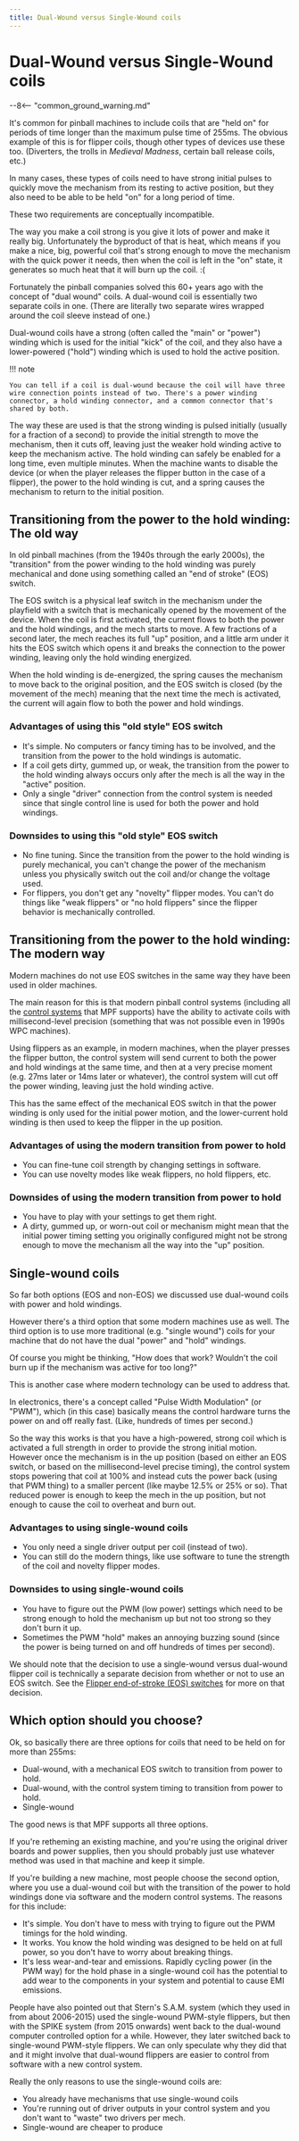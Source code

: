 ```yaml
---
title: Dual-Wound versus Single-Wound coils
---
```


# Dual-Wound versus Single-Wound coils


--8<-- "common_ground_warning.md"

It's common for pinball machines to include coils that are "held on"
for periods of time longer than the maximum pulse time of 255ms. The
obvious example of this is for flipper coils, though other types of
devices use these too. (Diverters, the trolls in *Medieval Madness*,
certain ball release coils, etc.)

In many cases, these types of coils need to have strong initial pulses
to quickly move the mechanism from its resting to active position, but
they also need to be able to be held "on" for a long period of time.

These two requirements are conceptually incompatible.

The way you make a coil strong is you give it lots of power and make it
really big. Unfortunately the byproduct of that is heat, which means if
you make a nice, big, powerful coil that's strong enough to move the
mechanism with the quick power it needs, then when the coil is left in
the "on" state, it generates so much heat that it will burn up the
coil. :(

Fortunately the pinball companies solved this 60+ years ago with the
concept of "dual wound" coils. A dual-wound coil is essentially two
separate coils in one. (There are literally two separate wires wrapped
around the coil sleeve instead of one.)

Dual-wound coils have a strong (often called the "main" or "power")
winding which is used for the initial "kick" of the coil, and they
also have a lower-powered ("hold") winding which is used to hold the
active position.

!!! note

    You can tell if a coil is dual-wound because the coil will have three
    wire connection points instead of two. There's a power winding
    connector, a hold winding connector, and a common connector that's
    shared by both.

The way these are used is that the strong winding is pulsed initially
(usually for a fraction of a second) to provide the initial strength to
move the mechanism, then it cuts off, leaving just the weaker hold
winding active to keep the mechanism active. The hold winding can safely
be enabled for a long time, even multiple minutes. When the machine
wants to disable the device (or when the player releases the flipper
button in the case of a flipper), the power to the hold winding is cut,
and a spring causes the mechanism to return to the initial position.

## Transitioning from the power to the hold winding: The old way

In old pinball machines (from the 1940s through the early 2000s), the
"transition" from the power winding to the hold winding was purely
mechanical and done using something called an "end of stroke" (EOS)
switch.

The EOS switch is a physical leaf switch in the mechanism under the
playfield with a switch that is mechanically opened by the movement of
the device. When the coil is first activated, the current flows to both
the power and the hold windings, and the mech starts to move. A few
fractions of a second later, the mech reaches its full "up" position,
and a little arm under it hits the EOS switch which opens it and breaks
the connection to the power winding, leaving only the hold winding
energized.

When the hold winding is de-energized, the spring causes the mechanism
to move back to the original position, and the EOS switch is closed (by
the movement of the mech) meaning that the next time the mech is
activated, the current will again flow to both the power and hold
windings.

### Advantages of using this "old style" EOS switch

* It's simple. No computers or fancy timing has to be involved, and
    the transition from the power to the hold windings is automatic.
* If a coil gets dirty, gummed up, or weak, the transition from the
    power to the hold winding always occurs only after the mech is all
    the way in the "active" position.
* Only a single "driver" connection from the control system is
    needed since that single control line is used for both the power and
    hold windings.

### Downsides to using this "old style" EOS switch

* No fine tuning. Since the transition from the power to the hold
    winding is purely mechanical, you can't change the power of the
    mechanism unless you physically switch out the coil and/or change
    the voltage used.
* For flippers, you don't get any "novelty" flipper modes. You
    can't do things like "weak flippers" or "no hold flippers"
    since the flipper behavior is mechanically controlled.

## Transitioning from the power to the hold winding: The modern way

Modern machines do not use EOS switches in the same way they have been
used in older machines.

The main reason for this is that modern pinball control systems
(including all the [control systems](../../hardware/index.md) that MPF supports) have the ability to activate coils with
millisecond-level precision (something that was not possible even in
1990s WPC machines).

Using flippers as an example, in modern machines, when the player
presses the flipper button, the control system will send current to both
the power and hold windings at the same time, and then at a very precise
moment (e.g. 27ms later or 14ms later or whatever), the control system
will cut off the power winding, leaving just the hold winding active.

This has the same effect of the mechanical EOS switch in that the power
winding is only used for the initial power motion, and the lower-current
hold winding is then used to keep the flipper in the up position.

### Advantages of using the modern transition from power to hold

* You can fine-tune coil strength by changing settings in software.
* You can use novelty modes like weak flippers, no hold flippers, etc.

### Downsides of using the modern transition from power to hold

* You have to play with your settings to get them right.
* A dirty, gummed up, or worn-out coil or mechanism might mean that
    the initial power timing setting you originally configured might not
    be strong enough to move the mechanism all the way into the "up"
    position.

## Single-wound coils

So far both options (EOS and non-EOS) we discussed use dual-wound coils
with power and hold windings.

However there's a third option that some modern machines use as well.
The third option is to use more traditional (e.g. "single wound")
coils for your machine that do not have the dual "power" and "hold"
windings.

Of course you might be thinking, "How does that work? Wouldn't the
coil burn up if the mechanism was active for too long?"

This is another case where modern technology can be used to address
that.

In electronics, there's a concept called "Pulse Width Modulation" (or
"PWM"), which (in this case) basically means the control hardware
turns the power on and off really fast. (Like, hundreds of times per
second.)

So the way this works is that you have a high-powered, strong coil which
is activated a full strength in order to provide the strong initial
motion. However once the mechanism is in the up position (based on
either an EOS switch, or based on the millisecond-level precise timing),
the control system stops powering that coil at 100% and instead cuts the
power back (using that PWM thing) to a smaller percent (like maybe 12.5%
or 25% or so). That reduced power is enough to keep the mech in the up
position, but not enough to cause the coil to overheat and burn out.

### Advantages to using single-wound coils

* You only need a single driver output per coil (instead of two).
* You can still do the modern things, like use software to tune the
    strength of the coil and novelty flipper modes.

### Downsides to using single-wound coils

* You have to figure out the PWM (low power) settings which need to be
    strong enough to hold the mechanism up but not too strong so they
    don't burn it up.
* Sometimes the PWM "hold" makes an annoying buzzing sound (since
    the power is being turned on and off hundreds of times per second).

We should note that the decision to use a single-wound versus dual-wound
flipper coil is technically a separate decision from whether or not to
use an EOS switch. See the
[Flipper end-of-stroke (EOS) switches](../flippers/eos_switches.md) for more on
that decision.

## Which option should you choose?

Ok, so basically there are three options for coils that need to be held
on for more than 255ms:

* Dual-wound, with a mechanical EOS switch to transition from power to
    hold.
* Dual-wound, with the control system timing to transition from power
    to hold.
* Single-wound

The good news is that MPF supports all three options.

If you're retheming an existing machine, and you're using the original
driver boards and power supplies, then you should probably just use
whatever method was used in that machine and keep it simple.

If you're building a new machine, most people choose the second option,
where you use a dual-wound coil but with the transition of the power to
hold windings done via software and the modern control systems. The
reasons for this include:

* It's simple. You don't have to mess with trying to figure out the
    PWM timings for the hold winding.
* It works. You know the hold winding was designed to be held on at
    full power, so you don't have to worry about breaking things.
* It's less wear-and-tear and emissions. Rapidly cycling power (in
    the PWM way) for the hold phase in a single-wound coil has the
    potential to add wear to the components in your system and potential
    to cause EMI emissions.

People have also pointed out that Stern's S.A.M. system (which they
used in from about 2006-2015) used the single-wound PWM-style flippers,
but then with the SPIKE system (from 2015 onwards) went back to the
dual-wound computer controlled option for a while. However, they later
switched back to single-wound PWM-style flippers. We can only speculate
why they did that and it might involve that dual-wound flippers are
easier to control from software with a new control system.

Really the only reasons to use the single-wound coils are:

* You already have mechanisms that use single-wound coils
* You're running out of driver outputs in your control system and you
    don't want to "waste" two drivers per mech.
* Single-wound are cheaper to produce
